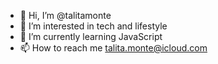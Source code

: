 - 👋 Hi, I’m @talitamonte
- 👀 I’m interested in tech and lifestyle
- 🌱 I’m currently learning JavaScript
- 📫 How to reach me talita.monte@icloud.com

<!---
talitamonte/talitamonte is a ✨ special ✨ repository because its `README.md` (this file) appears on your GitHub profile.
You can click the Preview link to take a look at your changes.
--->
